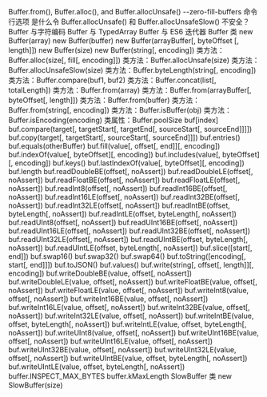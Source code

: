 Buffer.from(), Buffer.alloc(), and Buffer.allocUnsafe()
--zero-fill-buffers 命令行选项
是什么令 Buffer.allocUnsafe() 和 Buffer.allocUnsafeSlow() 不安全？
Buffer 与字符编码
Buffer 与 TypedArray
Buffer 与 ES6 迭代器
Buffer 类
new Buffer(array)
new Buffer(buffer)
new Buffer(arrayBuffer[, byteOffset [, length]])
new Buffer(size)
new Buffer(string[, encoding])
类方法：Buffer.alloc(size[, fill[, encoding]])
类方法：Buffer.allocUnsafe(size)
类方法：Buffer.allocUnsafeSlow(size)
类方法：Buffer.byteLength(string[, encoding])
类方法：Buffer.compare(buf1, buf2)
类方法：Buffer.concat(list[, totalLength])
类方法：Buffer.from(array)
类方法：Buffer.from(arrayBuffer[, byteOffset[, length]])
类方法：Buffer.from(buffer)
类方法：Buffer.from(string[, encoding])
类方法：Buffer.isBuffer(obj)
类方法：Buffer.isEncoding(encoding)
类属性：Buffer.poolSize
buf[index]
buf.compare(target[, targetStart[, targetEnd[, sourceStart[, sourceEnd]]]])
buf.copy(target[, targetStart[, sourceStart[, sourceEnd]]])
buf.entries()
buf.equals(otherBuffer)
buf.fill(value[, offset[, end]][, encoding])
buf.indexOf(value[, byteOffset][, encoding])
buf.includes(value[, byteOffset][, encoding])
buf.keys()
buf.lastIndexOf(value[, byteOffset][, encoding])
buf.length
buf.readDoubleBE(offset[, noAssert])
buf.readDoubleLE(offset[, noAssert])
buf.readFloatBE(offset[, noAssert])
buf.readFloatLE(offset[, noAssert])
buf.readInt8(offset[, noAssert])
buf.readInt16BE(offset[, noAssert])
buf.readInt16LE(offset[, noAssert])
buf.readInt32BE(offset[, noAssert])
buf.readInt32LE(offset[, noAssert])
buf.readIntBE(offset, byteLength[, noAssert])
buf.readIntLE(offset, byteLength[, noAssert])
buf.readUInt8(offset[, noAssert])
buf.readUInt16BE(offset[, noAssert])
buf.readUInt16LE(offset[, noAssert])
buf.readUInt32BE(offset[, noAssert])
buf.readUInt32LE(offset[, noAssert])
buf.readUIntBE(offset, byteLength[, noAssert])
buf.readUIntLE(offset, byteLength[, noAssert])
buf.slice([start[, end]])
buf.swap16()
buf.swap32()
buf.swap64()
buf.toString([encoding[, start[, end]]])
buf.toJSON()
buf.values()
buf.write(string[, offset[, length]][, encoding])
buf.writeDoubleBE(value, offset[, noAssert])
buf.writeDoubleLE(value, offset[, noAssert])
buf.writeFloatBE(value, offset[, noAssert])
buf.writeFloatLE(value, offset[, noAssert])
buf.writeInt8(value, offset[, noAssert])
buf.writeInt16BE(value, offset[, noAssert])
buf.writeInt16LE(value, offset[, noAssert])
buf.writeInt32BE(value, offset[, noAssert])
buf.writeInt32LE(value, offset[, noAssert])
buf.writeIntBE(value, offset, byteLength[, noAssert])
buf.writeIntLE(value, offset, byteLength[, noAssert])
buf.writeUInt8(value, offset[, noAssert])
buf.writeUInt16BE(value, offset[, noAssert])
buf.writeUInt16LE(value, offset[, noAssert])
buf.writeUInt32BE(value, offset[, noAssert])
buf.writeUInt32LE(value, offset[, noAssert])
buf.writeUIntBE(value, offset, byteLength[, noAssert])
buf.writeUIntLE(value, offset, byteLength[, noAssert])
buffer.INSPECT_MAX_BYTES
buffer.kMaxLength
SlowBuffer 类
new SlowBuffer(size)